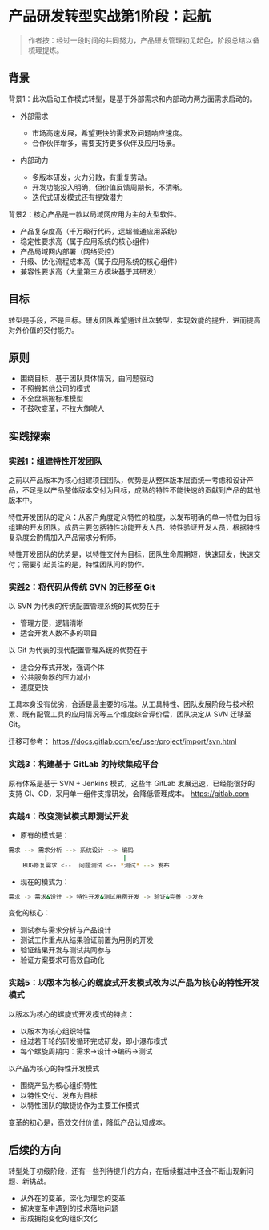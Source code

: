 # 产品研发转型实战第1阶段：起航

> 作者按：经过一段时间的共同努力，产品研发管理初见起色，阶段总结以备梳理提炼。

## 背景

背景1：此次启动工作模式转型，是基于外部需求和内部动力两方面需求启动的。

* 外部需求
  * 市场高速发展，希望更快的需求及问题响应速度。
  * 合作伙伴增多，需要支持更多伙伴及应用场景。

* 内部动力
  * 多版本研发，火力分散，有重复劳动。
  * 开发功能投入明确，但价值反馈周期长，不清晰。
  * 迭代式研发模式还有提效潜力

背景2：核心产品是一款以局域网应用为主的大型软件。

* 产品复杂度高（千万级行代码，远超普通应用系统）
* 稳定性要求高（属于应用系统的核心组件）
* 产品局域网内部署（网络受控）
* 升级、优化流程成本高（属于应用系统的核心组件）
* 兼容性要求高（大量第三方模块基于其研发）

## 目标

转型是手段，不是目标。研发团队希望通过此次转型，实现效能的提升，进而提高对外价值的交付能力。

## 原则

* 围绕目标，基于团队具体情况，由问题驱动
* 不照搬其他公司的模式
* 不全盘照搬标准模型
* 不鼓吹变革，不拉大旗唬人

## 实践探索

### 实践1：组建特性开发团队

之前以产品版本为核心组建项目团队，优势是从整体版本层面统一考虑和设计产品，不足是以产品整体版本交付为目标，成熟的特性不能快速的贡献到产品的其他版本中。

特性开发团队的定义：从客户角度定义特性的粒度，以发布明确的单一特性为目标组建的开发团队。成员主要包括特性功能开发人员、特性验证开发人员，根据特性复杂度会酌情加入产品需求分析师。

特性开发团队的优势是，以特性交付为目标，团队生命周期短，快速研发，快速交付；需要引起关注的是，特性团队间的协作。

### 实践2：将代码从传统 SVN 的迁移至 Git

以 SVN 为代表的传统配置管理系统的其优势在于

* 管理方便，逻辑清晰
* 适合开发人数不多的项目

以 Git 为代表的现代配置管理系统的优势在于

* 适合分布式开发，强调个体
* 公共服务器的压力减小
* 速度更快

工具本身没有优劣，合适是最主要的标准。从工具特性、团队发展阶段与技术积累、既有配管工具的应用情况等三个维度综合评价后，团队决定从 SVN 迁移至 Git。

迁移可参考： <https://docs.gitlab.com/ee/user/project/import/svn.html>

### 实践3：构建基于 GitLab 的持续集成平台

原有体系是基于 SVN + Jenkins 模式，这些年 GitLab 发展迅速，已经能很好的支持 CI、CD，采用单一组件支撑研发，会降低管理成本。
<https://gitlab.com>

### 实践4：改变测试模式即测试开发

* 原有的模式是：

```sh
需求 --> 需求分析 --> 系统设计 --> 编码
          |                     |
    BUG修复需求 <--  问题测试 <-- *测试* --> 发布
```

* 现在的模式为：

```sh
需求 -> 需求&设计 -> 特性开发&测试用例开发 -> 验证&完善 ->发布
```

变化的核心：

* 测试参与需求分析与产品设计
* 测试工作重点从结果验证前置为用例的开发
* 验证结果开发与测试共同参与
* 验证方案要求可高效自动化

### 实践5：以版本为核心的螺旋式开发模式改为以产品为核心的特性开发模式

以版本为核心的螺旋式开发模式的特点：

* 以版本为核心组织特性
* 经过若干轮的研发循环完成研发，即小瀑布模式
* 每个螺旋周期内：需求->设计->编码->测试

以产品为核心的特性开发模式

* 围绕产品为核心组织特性
* 以特性交付、发布为目标
* 以特性团队的敏捷协作为主要工作模式

变革的初心是，高效交付价值，降低产品认知成本。

## 后续的方向

转型处于初级阶段，还有一些列待提升的方向，在后续推进中还会不断出现新问题、新挑战。

* 从外在的变革，深化为理念的变革
* 解决变革中遇到的技术落地问题
* 形成拥抱变化的组织文化